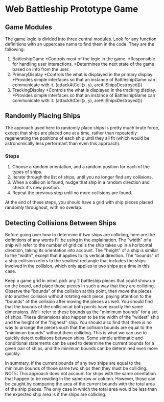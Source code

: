# Web Battleship Prototype Game

## Game Modules
The game logic is divided into three central modules. 
Look for any function definitions with an uppercase name to find them in the code.
They are the following:
1. BattleshipGame
  *Controls most of the logic in the game.
  *Responsible for handling user interactions.
  *Determines the next state of the game based on info from the user.
2. PrimaryDisplay
  *Controls the what is displayed in the primary display.
  *Provides simple interfaces so that an instance of BattleshipGame can communicate with it.
     (attackAtCell(x, y), areAllShipsDestroyed())
2. TrackingDisplay
  *Controls the what is displayed in the tracking display.
  *Provides simple interfaces so that an instance of BattleshipGame can communicate with it.
     (attackAtCell(x, y), areAllShipsDestroyed())

## Randomly Placing Ships
The approach used here to randomly place ships is pretty much brute force, except that ships are placed one at a time, rather than repeatedly regenerating the positions of each ship until they all fit (which would be astronomically less performant than even this approach).

### Steps
1. Choose a random orientation, and a random position for each of the types of ships.
2. Iterate through the list of ships, until you no longer find any collisions.
3. When a collision is found, nudge that ship in a random direction and check it's new position.
4. Repeat the previous step until no more collisions are found.

At the end of these steps, you should have a grid with ship pieces placed randomly throughout, with no overlap.

## Detecting Collisions Between Ships
Before going over how to determine if two ships are colliding, here are the definitions of any words I'll be using in the explaination.
The "width" of a ship will refer to the number of grid cells the ship takes up in a horizontal direction, taking its orientation into account.
The "height" of a ship is similar to the "width", except that it applies to its vertical direction.
The "bounds" of a ship collision refers to the smallest rectangle that includes the ships involved in the collision, which only applies to two ships at a time in this case.

Keep a game grid in mind, pick any 2 battleship pieces that could show up on the board, and place those pieces in such a way that they are colliding. Observe the "bounds" of the collision at this point, then move the pieces into another collision without rotating each piece, paying attention to the "bounds" of the collision after moving the pieces as well. You should find that the bounds of the collision at both points have exactly the same dimensions. We'll refer to these bounds as the "mimimum bounds" for a set of ships. These dimensions also happen to be the width of the "widest" ship and the height of the "highest" ship.
You should also find that there is no way to arrange the pieces such that the collision bounds are equal to the "mimimum bounds" without them colliding. This is what we can use to quickly detect collisions between ships.
Some simple arithmatic and conditional statements can be used to determine the current bounds for a given pair of ships, and the minimum bounds can be determined even more quickly.

In summary, if the current bounds of any two ships are equal to the minimum bounds of those same two ships then they must be colliding.
NOTE: This approach does not account for ships with the same orientation that happen to be residing in the same row or column. However, those can be caught by comparing the area of the current bounds with the total area of the ship pieces. The only case in which the total area would be less than the expected ship area is if the ships are colliding.